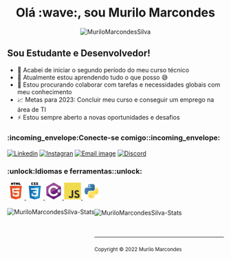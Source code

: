 <h1 align="center">Olá :wave:, sou Murilo Marcondes</h1>

<!-- Profile Views -->
<p align="center"> <img src= "https://komarev.com/ghpvc/?username=MuriloMarcondesSilva&label=Profile%20views&color=brightgreen&style=flat" alt="MuriloMarcondesSilva" /> </p> <!-- -->

<h2>Sou Estudante e Desenvolvedor!</h2> 

- :telescope: Acabei de iniciar o segundo período do meu curso técnico
- :seedling: Atualmente estou aprendendo tudo o que posso :sweat_smile: 
- :dancers:  Estou procurando colaborar com tarefas e necessidades globais com meu conhecimento
- :chart_with_upwards_trend: Metas para 2023: Concluir meu curso e conseguir um emprego na área de TI
- :zap: Estou sempre aberto a novas oportunidades e desafios

<h3>:incoming_envelope:Conecte-se comigo::incoming_envelope:</h3>
<a href="https://www.linkedin.com/in/murilo-marcondes-34192022a/" target="_blank" ><img align="center" src="https://cdn-icons-png.flaticon.com/512/174/174857.png" height="40" width="40" alt="Linkedin"></a> <!-- -->
<a href="https://www.instagram.com/muriloo0103/" target="_blank" ><img align="center" src="https://raw.githubusercontent.com/rahuldkjain/github-profile-readme-generator/master/src/images/icons/Social/instagram.svg" height="40" width="40" alt="Instagran"/></a> <!-- -->
<a href="mailto:mukasilva26@gmail.com" target="_blank"><img align="center" src="https://cdn.icon-icons.com/icons2/2631/PNG/128/gmail_new_logo_icon_159149.png" height="40" width="40" alt="Email image"></a> <!-- -->
<a href="https://discord.com/users/835207415154737152" target="_blank" ><img align="center" src="https://raw.githubusercontent.com/rahuldkjain/github-profile-readme-generator/master/src/images/icons/Social/discord.svg" width="40" height="40" alt="Discord"/></a> <!-- -->


<h3>:unlock:Idiomas e ferramentas::unlock:</h3>
<a href="https://www.w3.org/html/" target="_blank" rel="noreferrer"> <img src="https://raw.githubusercontent.com/devicons/devicon/master/icons/html5/html5-original-wordmark.svg" alt="html5" width="40" height="40"/> </a> <!-- -->
<a href="https://www.w3schools.com/css/" target="_blank" rel="noreferrer"> <img src="https://raw.githubusercontent.com/devicons/devicon/master/icons/css3/css3-original-wordmark.svg" alt="css3" width="40" height="40"/> </a> <!-- -->
<a href="https://www.w3schools.com/cs/" target="_blank" rel="noreferrer"> <img src="https://raw.githubusercontent.com/devicons/devicon/master/icons/csharp/csharp-original.svg" alt="csharp" width="40" height="40"/> </a> <!-- -->
<a href="https://developer.mozilla.org/en-US/docs/Web/JavaScript" target="_blank" rel="noreferrer"> <img src="https://raw.githubusercontent.com/devicons/devicon/master/icons/javascript/javascript-original.svg" alt="javascript" width="40" height="40"/> </a> <!-- -->
<a href="https://www.python.org" target="_blank" rel="noreferrer"> <img src="https://raw.githubusercontent.com/devicons/devicon/master/icons/python/python-original.svg" width="40" height="40" alt="Python"/></a> <!-- -->
<!-- -->
<br><br>
<!-- -->
<div alig="left">
    <img align="left" src="https://github-readme-stats.vercel.app/api?username=MuriloMarcondesSilva&show_icons=true&theme=gotham&include_all_commits=true&count_private=true" height="180em"alt="MuriloMarcondesSilva-Stats" />
    <img align="center" src="https://github-readme-stats.vercel.app/api/top-langs/?username=MuriloMarcondesSilva&layout=compact&langs_count=7&theme=gotham" alt="MuriloMarcondesSilva-Stats" /> 
</div> <br><br>

---

<sub> Copyright © 2022 Murilo Marcondes </sub>
